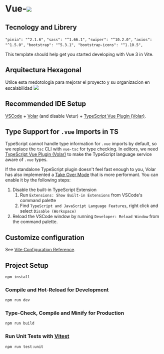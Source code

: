 # Vue-<img src="https://upload.wikimedia.org/wikipedia/commons/thumb/1/10/Marvel_Studios_2016_logo.svg/2560px-Marvel_Studios_2016_logo.svg.png"/>

## Tecnology and Librery

`"pinia": "^2.1.6",`
`"sass": "^1.66.1",`
`"swiper": "^10.2.0",`
`"axios": "^1.5.0",`
`"bootstrap": "^5.3.1", "bootstrap-icons": "^1.10.5",`

This template should help get you started developing with Vue 3 in Vite.

## Arquitectura Hexagonal
Utilce esta medotologia para mejorar el proyecto y su organizacion en escalabilidad
<img src="https://miro.medium.com/v2/resize:fit:1400/1*yR4C1B-YfMh5zqpbHzTyag.png" />
## Recommended IDE Setup

[VSCode](https://code.visualstudio.com/) + [Volar](https://marketplace.visualstudio.com/items?itemName=Vue.volar) (and disable Vetur) + [TypeScript Vue Plugin (Volar)](https://marketplace.visualstudio.com/items?itemName=Vue.vscode-typescript-vue-plugin).

## Type Support for `.vue` Imports in TS

TypeScript cannot handle type information for `.vue` imports by default, so we replace the `tsc` CLI with `vue-tsc` for type checking. In editors, we need [TypeScript Vue Plugin (Volar)](https://marketplace.visualstudio.com/items?itemName=Vue.vscode-typescript-vue-plugin) to make the TypeScript language service aware of `.vue` types.

If the standalone TypeScript plugin doesn't feel fast enough to you, Volar has also implemented a [Take Over Mode](https://github.com/johnsoncodehk/volar/discussions/471#discussioncomment-1361669) that is more performant. You can enable it by the following steps:

1. Disable the built-in TypeScript Extension
    1) Run `Extensions: Show Built-in Extensions` from VSCode's command palette
    2) Find `TypeScript and JavaScript Language Features`, right click and select `Disable (Workspace)`
2. Reload the VSCode window by running `Developer: Reload Window` from the command palette.

## Customize configuration

See [Vite Configuration Reference](https://vitejs.dev/config/).

## Project Setup

```sh
npm install
```

### Compile and Hot-Reload for Development

```sh
npm run dev
```

### Type-Check, Compile and Minify for Production

```sh
npm run build
```

### Run Unit Tests with [Vitest](https://vitest.dev/)

```sh
npm run test:unit
```
